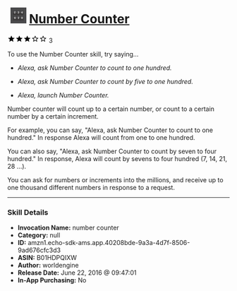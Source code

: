 # &nbsp;<img src="skill_icon" alt="Number Counter icon" width="36"> [Number Counter](http://alexa.amazon.com/#skills/amzn1.echo-sdk-ams.app.40208bde-9a3a-4d7f-8506-9ad676cfc3d3)
![3 stars](../../images/ic_star_black_18dp_1x.png)![3 stars](../../images/ic_star_black_18dp_1x.png)![3 stars](../../images/ic_star_black_18dp_1x.png)![3 stars](../../images/ic_star_border_black_18dp_1x.png)![3 stars](../../images/ic_star_border_black_18dp_1x.png) 3

To use the Number Counter skill, try saying...

* *Alexa, ask Number Counter to count to one hundred.*

* *Alexa, ask Number Counter to count by five to one hundred.*

* *Alexa, launch Number Counter.*

Number counter will count up to a certain number, or count to a certain number by a certain increment. 

For example, you can say, "Alexa, ask Number Counter to count to one hundred." In response Alexa will count from one to one hundred.

You can also say, "Alexa, ask Number Counter to count by seven to four hundred." In response, Alexa will count by sevens to four hundred (7, 14, 21, 28 ...).

You can ask for numbers or increments into the millions, and receive up to one thousand different numbers in response to a request.

***

### Skill Details

* **Invocation Name:** number counter
* **Category:** null
* **ID:** amzn1.echo-sdk-ams.app.40208bde-9a3a-4d7f-8506-9ad676cfc3d3
* **ASIN:** B01HDPQIXW
* **Author:** worldengine
* **Release Date:** June 22, 2016 @ 09:47:01
* **In-App Purchasing:** No
